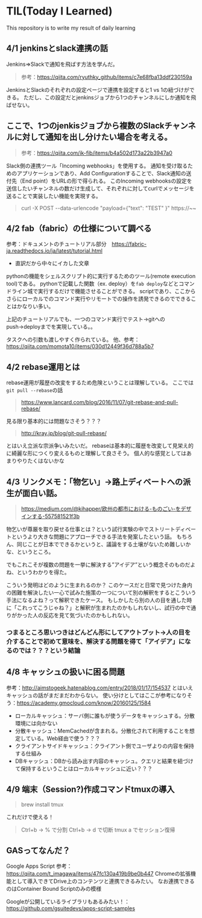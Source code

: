 # TIL(Today I Learned)

This repository is to write my result of daily learning

## 4/1 jenkinsとslack連携の話
Jenkins⇒Slackで通知を飛ばす方法を学んだ。
> 参考：https://qiita.com/ryuthky_github/items/c7e68fba13ddf230159a

JenkinsとSlackのそれぞれの設定ページで連携を設定すると1 vs 1の紐づけができる。
ただし、この設定だとjenkinsジョブから1つのチャンネルにしか通知を飛ばせない。

## ここで、1つのjenkisジョブから複数のSlackチャンネルに対して通知を出し分けたい場合を考える。
> 参考：https://qiita.com/ik-fib/items/b4a502d173a22b3947a0

Slack側の連携ツール「Incoming webhooks」を使用する。
通知を受け取るためのアプリケーションであり、Add Configurationすることで、Slack通知の送付先（End point）をURLの形で得られる。
このIncoming webhooksの設定を送信したいチャンネルの数だけ生成して、それぞれに対してcurlでメッセージを送ることで実装したい機能を実現する。
> curl -X POST --data-urlencode "payload={\"text\": \"TEST\" }" https://~~

## 4/2 fab（fabric）の仕様について調べる
参考：ドキュメントのチュートリアル部分　https://fabric-ja.readthedocs.io/ja/latest/tutorial.html
- 直訳だから中々にイカした文章

pythonの機能をシェルスクリプト的に実行するためのツール(remote execution tool)である。
pythonで記載した関数（ex. deploy）を`fab deploy`などとコマンドライン城で実行するだけで機能させることができる。
scriptであり、ここからさらにローカルでのコマンド実行やリモートでの操作を誘発できるのでできることはかなりい多い。

上記のチュートリアルでも、一つのコマンド実行でテスト→gitへのpush→deployまでを実現している。。

タスクへの引数も渡しやすく作られている。
他、参考：https://qiita.com/momota10/items/030d12449f36d788a5b7

## 4/2 rebase運用とは
rebase運用が履歴の改変をするため危険ということは理解している。
ここでは`git pull --rebase`の話
> https://www.lancard.com/blog/2016/11/07/git-rebase-and-pull-rebase/

見る限り基本的には問題なさそう？？？
> http://kray.jp/blog/git-pull-rebase/

とはいえ立派な宗派争いみたいだ。
rebaseは基本的に履歴を改変して見栄え的に綺麗な形につくり変えるものと理解して良さそう。
個人的な感覚としてはあまりやりたくはないかな

## 4/3 リンクメモ：「物乞い」→路上ディベートへの派生が面白い話。
> https://medium.com/@kihapper/欧州の都市における-ものごい-をデザインする-557581521f3b

物乞いが尊厳を取り戻せる仕事とは？という試行実験の中でストリートディベートというより大きな問題にアプローチできる手法を発案したという話。
もちろん、同じことが日本でできるかというと、議論をする土壌がないため難しいかな、というところ。

でもこれこそが複数の問題を一挙に解決する”アイデア”という概念そのものだよね、というわかりを得た。

こういう発明はどのように生まれるのか？
このケースだと日常で見つけた身内の困難を解決したい一心で試みた施策の一つについて別の解釈をするとこういう手法になるよね？って解釈できたケース。
もしかしたら別の人の目を通した時に「これってこうじゃね？」と解釈が生まれたのかもしれないし、試行の中で通りがかった人の反応を見て気づいたのかもしれない。

### つまるところ思いつきはどんどん形にしてアウトプット→人の目を介することで初めて意味を、解決する問題を得て「アイデア」になるのでは？？？という結論

## 4/8 キャッシュの扱いに困る問題
参考：http://aimstogeek.hatenablog.com/entry/2018/01/17/154537
とはいえキャッシュの話がまだまだわからない。
使い分けとしてはここが参考になりそう：https://academy.gmocloud.com/know/20160125/1584
- ローカルキャッシュ：サーバ側に誰もが使うデータをキャッシュする。分散環境には向かない
- 分散キャッシュ：MemCachedが含まれる。分散化されて利用することを想定している。Web経由で使う？？？
- クライアントサイドキャッシュ：クライアント側でユーザよりの内容を保持する仕組み
- DBキャッシュ：DBから読み出す内容のキャッシュ。クエリと結果を紐づけて保持するということはローカルキャッシュに近い？？？

## 4/9 端末（Session?)作成コマンドtmuxの導入
> brew install tmux

これだけで使える！
> Ctrl+b -> % で分割
> Ctrl+b -> d で切断
> tmux a でセッション復帰

## GASってなんだ？
Google Apps Script
参考：https://qiita.com/t_imagawa/items/47fc130a419b9be0b447
Chromeの拡張機能として導入できてDrive上のコンテンツと連携できるみたい。
なお連携できるのはContainer Bound Scriptのみの模様

Googleが公開しているライブラリもあるみたい！：https://github.com/gsuitedevs/apps-script-samples

